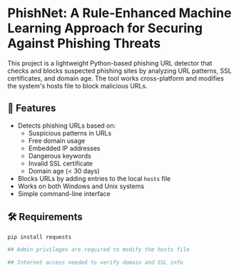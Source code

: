 # PhishNet: A Rule-Enhanced Machine Learning Approach for Securing Against Phishing Threats

This project is a lightweight Python-based phishing URL detector that checks and blocks suspected phishing sites by analyzing URL patterns, SSL certificates, and domain age. The tool works cross-platform and modifies the system's hosts file to block malicious URLs.

## 🚀 Features

- Detects phishing URLs based on:
  - Suspicious patterns in URLs
  - Free domain usage
  - Embedded IP addresses
  - Dangerous keywords
  - Invalid SSL certificate
  - Domain age (< 30 days)
- Blocks URLs by adding entries to the local `hosts` file
- Works on both Windows and Unix systems
- Simple command-line interface

## 🛠 Requirements

```bash
pip install requests

## Admin privileges are required to modify the hosts file

## Internet access needed to verify domain and SSL info
